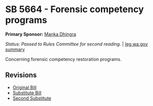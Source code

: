 # SB 5664 - Forensic competency programs
**Primary Sponsor:** [Manka Dhingra](/person/leg/manka.dhingra.md)

*Status: Passed to Rules Committee for second reading.* | [leg.wa.gov summary](https://app.leg.wa.gov/billsummary?BillNumber=5664&Year=2021)

Concerning forensic competency restoration programs.

## Revisions
* [Original Bill](1/)
* [Substitute Bill](S/)
* [Second Substitute](S2/)